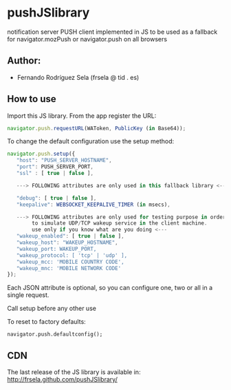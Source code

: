 pushJSlibrary
=============

notification server PUSH client implemented in JS to be used as a fallback for
navigator.mozPush or navigator.push on all browsers

## Author:

- Fernando Rodríguez Sela (frsela @ tid . es)

## How to use

Import this JS library. From the app register the URL:

```javascript
navigator.push.requestURL(WAToken, PublicKey (in Base64));
```

To change the default configuration use the setup method:

```javascript
navigator.push.setup({
   "host": "PUSH_SERVER_HOSTNAME",
   "port": PUSH_SERVER_PORT,
   "ssl" : [ true | false ],

   ---> FOLLOWING attributes are only used in this fallback library <---

   "debug": [ true | false ],
   "keepalive": WEBSOCKET_KEEPALIVE_TIMER (in msecs),

   ---> FOLLOWING attributes are only used for testing purpose in order
        to simulate UDP/TCP wakeup service in the client machine.
        use only if you know what are you doing <---
   "wakeup_enabled": [ true | false ],
   "wakeup_host": "WAKEUP_HOSTNAME",
   "wakeup_port: WAKEUP_PORT,
   "wakeup_protocol: [ 'tcp' | 'udp' ],
   "wakeup_mcc: 'MOBILE COUNTRY CODE',
   "wakeup_mnc: 'MOBILE NETWORK CODE'
});
```

Each JSON attribute is optional, so you can configure one, two or all in a
single request.

Call setup before any other use

To reset to factory defaults:

```javascripot
navigator.push.defaultconfig();
```

## CDN

The last release of the JS library is available in: <a href="http://frsela.github.com/pushJSlibrary/">http://frsela.github.com/pushJSlibrary/</a>
